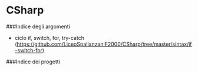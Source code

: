 # CSharp

###Indice degli argomenti

* ciclo if, switch, for, try-catch (https://github.com/LiceoSpallanzaniF2000/CSharp/tree/master/sintax/if-switch-for)


###Indice dei progetti
